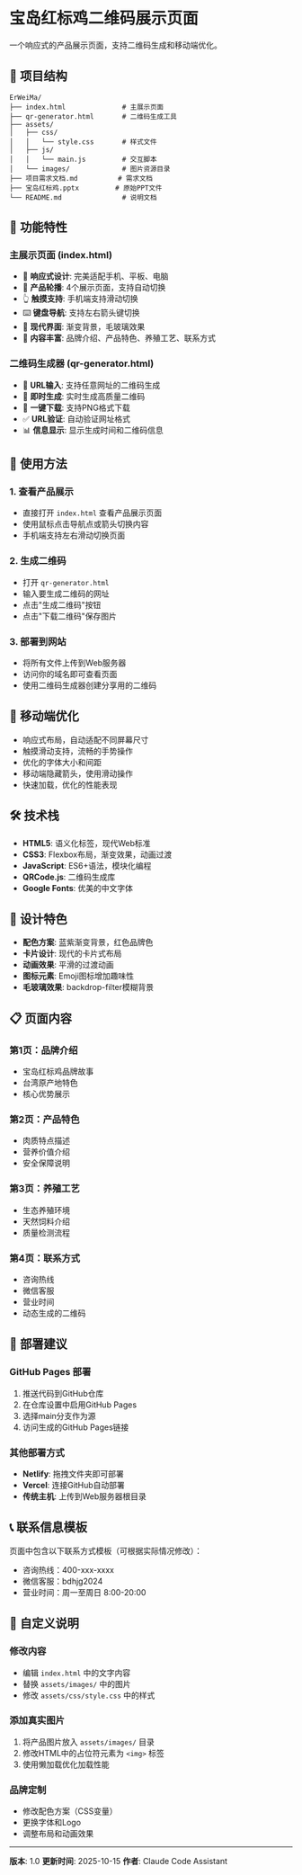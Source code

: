 # 宝岛红标鸡二维码展示页面

一个响应式的产品展示页面，支持二维码生成和移动端优化。

## 📁 项目结构

```
ErWeiMa/
├── index.html              # 主展示页面
├── qr-generator.html       # 二维码生成工具
├── assets/
│   ├── css/
│   │   └── style.css       # 样式文件
│   ├── js/
│   │   └── main.js         # 交互脚本
│   └── images/             # 图片资源目录
├── 项目需求文档.md          # 需求文档
├── 宝岛红标鸡.pptx         # 原始PPT文件
└── README.md               # 说明文档
```

## 🚀 功能特性

### 主展示页面 (index.html)
- 📱 **响应式设计**: 完美适配手机、平板、电脑
- 🎠 **产品轮播**: 4个展示页面，支持自动切换
- 👆 **触摸支持**: 手机端支持滑动切换
- ⌨️ **键盘导航**: 支持左右箭头键切换
- 🎨 **现代界面**: 渐变背景，毛玻璃效果
- 📄 **内容丰富**: 品牌介绍、产品特色、养殖工艺、联系方式

### 二维码生成器 (qr-generator.html)
- 🔗 **URL输入**: 支持任意网址的二维码生成
- 📱 **即时生成**: 实时生成高质量二维码
- 💾 **一键下载**: 支持PNG格式下载
- ✅ **URL验证**: 自动验证网址格式
- 📊 **信息显示**: 显示生成时间和二维码信息

## 🎯 使用方法

### 1. 查看产品展示
- 直接打开 `index.html` 查看产品展示页面
- 使用鼠标点击导航点或箭头切换内容
- 手机端支持左右滑动切换页面

### 2. 生成二维码
- 打开 `qr-generator.html`
- 输入要生成二维码的网址
- 点击"生成二维码"按钮
- 点击"下载二维码"保存图片

### 3. 部署到网站
- 将所有文件上传到Web服务器
- 访问你的域名即可查看页面
- 使用二维码生成器创建分享用的二维码

## 📱 移动端优化

- 响应式布局，自动适配不同屏幕尺寸
- 触摸滑动支持，流畅的手势操作
- 优化的字体大小和间距
- 移动端隐藏箭头，使用滑动操作
- 快速加载，优化的性能表现

## 🛠️ 技术栈

- **HTML5**: 语义化标签，现代Web标准
- **CSS3**: Flexbox布局，渐变效果，动画过渡
- **JavaScript**: ES6+语法，模块化编程
- **QRCode.js**: 二维码生成库
- **Google Fonts**: 优美的中文字体

## 🎨 设计特色

- **配色方案**: 蓝紫渐变背景，红色品牌色
- **卡片设计**: 现代的卡片式布局
- **动画效果**: 平滑的过渡动画
- **图标元素**: Emoji图标增加趣味性
- **毛玻璃效果**: backdrop-filter模糊背景

## 📋 页面内容

### 第1页：品牌介绍
- 宝岛红标鸡品牌故事
- 台湾原产地特色
- 核心优势展示

### 第2页：产品特色
- 肉质特点描述
- 营养价值介绍
- 安全保障说明

### 第3页：养殖工艺
- 生态养殖环境
- 天然饲料介绍
- 质量检测流程

### 第4页：联系方式
- 咨询热线
- 微信客服
- 营业时间
- 动态生成的二维码

## 🚀 部署建议

### GitHub Pages 部署
1. 推送代码到GitHub仓库
2. 在仓库设置中启用GitHub Pages
3. 选择main分支作为源
4. 访问生成的GitHub Pages链接

### 其他部署方式
- **Netlify**: 拖拽文件夹即可部署
- **Vercel**: 连接GitHub自动部署
- **传统主机**: 上传到Web服务器根目录

## 📞 联系信息模板

页面中包含以下联系方式模板（可根据实际情况修改）：
- 咨询热线：400-xxx-xxxx
- 微信客服：bdhjg2024
- 营业时间：周一至周日 8:00-20:00

## 📝 自定义说明

### 修改内容
- 编辑 `index.html` 中的文字内容
- 替换 `assets/images/` 中的图片
- 修改 `assets/css/style.css` 中的样式

### 添加真实图片
1. 将产品图片放入 `assets/images/` 目录
2. 修改HTML中的占位符元素为 `<img>` 标签
3. 使用懒加载优化加载性能

### 品牌定制
- 修改配色方案（CSS变量）
- 更换字体和Logo
- 调整布局和动画效果

---

**版本**: 1.0
**更新时间**: 2025-10-15
**作者**: Claude Code Assistant